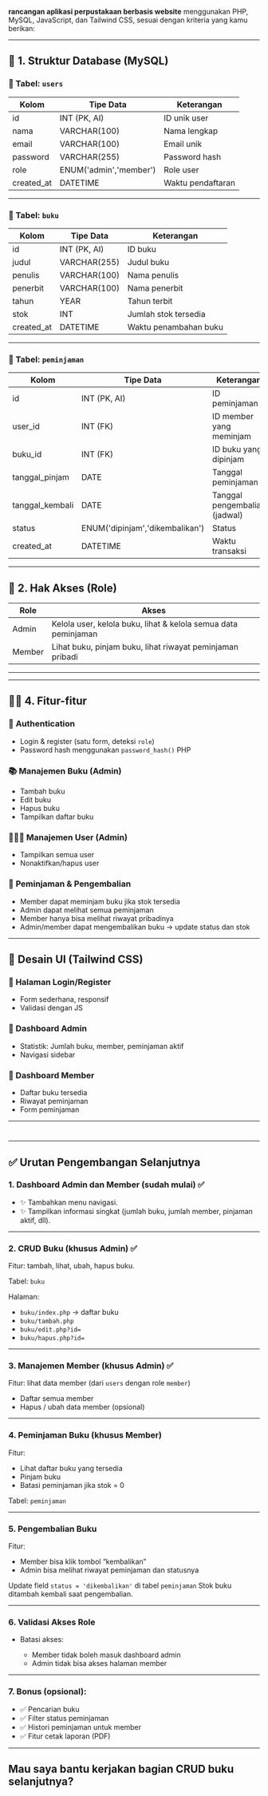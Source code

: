 **rancangan aplikasi perpustakaan berbasis website** menggunakan PHP, MySQL, JavaScript, dan Tailwind CSS, sesuai dengan kriteria yang kamu berikan:

---

## 🧩 **1. Struktur Database (MySQL)**

### 📌 Tabel: `users`

| Kolom      | Tipe Data              | Keterangan        |
| ---------- | ---------------------- | ----------------- |
| id         | INT (PK, AI)           | ID unik user      |
| nama       | VARCHAR(100)           | Nama lengkap      |
| email      | VARCHAR(100)           | Email unik        |
| password   | VARCHAR(255)           | Password hash     |
| role       | ENUM('admin','member') | Role user         |
| created_at | DATETIME               | Waktu pendaftaran |

---

### 📌 Tabel: `buku`

| Kolom      | Tipe Data    | Keterangan            |
| ---------- | ------------ | --------------------- |
| id         | INT (PK, AI) | ID buku               |
| judul      | VARCHAR(255) | Judul buku            |
| penulis    | VARCHAR(100) | Nama penulis          |
| penerbit   | VARCHAR(100) | Nama penerbit         |
| tahun      | YEAR         | Tahun terbit          |
| stok       | INT          | Jumlah stok tersedia  |
| created_at | DATETIME     | Waktu penambahan buku |

---

### 📌 Tabel: `peminjaman`

| Kolom           | Tipe Data                       | Keterangan                    |
| --------------- | ------------------------------- | ----------------------------- |
| id              | INT (PK, AI)                    | ID peminjaman                 |
| user_id         | INT (FK)                        | ID member yang meminjam       |
| buku_id         | INT (FK)                        | ID buku yang dipinjam         |
| tanggal_pinjam  | DATE                            | Tanggal peminjaman            |
| tanggal_kembali | DATE                            | Tanggal pengembalian (jadwal) |
| status          | ENUM('dipinjam','dikembalikan') | Status                        |
| created_at      | DATETIME                        | Waktu transaksi               |

---

## 🧭 **2. Hak Akses (Role)**

| Role   | Akses                                                          |
| ------ | -------------------------------------------------------------- |
| Admin  | Kelola user, kelola buku, lihat & kelola semua data peminjaman |
| Member | Lihat buku, pinjam buku, lihat riwayat peminjaman pribadi      |

---

---

## 🧑‍💻 **4. Fitur-fitur**

### 🔐 **Authentication**

-   Login & register (satu form, deteksi `role`)
-   Password hash menggunakan `password_hash()` PHP

### 📚 **Manajemen Buku (Admin)**

-   Tambah buku
-   Edit buku
-   Hapus buku
-   Tampilkan daftar buku

### 🧑‍🤝‍🧑 **Manajemen User (Admin)**

-   Tampilkan semua user
-   Nonaktifkan/hapus user

### 📄 **Peminjaman & Pengembalian**

-   Member dapat meminjam buku jika stok tersedia
-   Admin dapat melihat semua peminjaman
-   Member hanya bisa melihat riwayat pribadinya
-   Admin/member dapat mengembalikan buku → update status dan stok

---

## 🎨 **Desain UI (Tailwind CSS)**

### 🔷 Halaman Login/Register

-   Form sederhana, responsif
-   Validasi dengan JS

### 🔷 Dashboard Admin

-   Statistik: Jumlah buku, member, peminjaman aktif
-   Navigasi sidebar

### 🔷 Dashboard Member

-   Daftar buku tersedia
-   Riwayat peminjaman
-   Form peminjaman

---

#

---

## ✅ **Urutan Pengembangan Selanjutnya**

### 1. **Dashboard Admin dan Member (sudah mulai)** ✅

* ✨ Tambahkan menu navigasi.
* ✨ Tampilkan informasi singkat (jumlah buku, jumlah member, pinjaman aktif, dll).

---

### 2. **CRUD Buku (khusus Admin)** ✅

Fitur: tambah, lihat, ubah, hapus buku.

Tabel: `buku`

Halaman:

* `buku/index.php` → daftar buku
* `buku/tambah.php`
* `buku/edit.php?id=`
* `buku/hapus.php?id=`

---

### 3. **Manajemen Member (khusus Admin)** ✅

Fitur: lihat data member (dari `users` dengan role `member`)

* Daftar semua member
* Hapus / ubah data member (opsional)

---

### 4. **Peminjaman Buku (khusus Member)** 

Fitur:

* Lihat daftar buku yang tersedia
* Pinjam buku
* Batasi peminjaman jika stok = 0

Tabel: `peminjaman`

---

### 5. **Pengembalian Buku**

Fitur:

* Member bisa klik tombol “kembalikan”
* Admin bisa melihat riwayat peminjaman dan statusnya

Update field `status = 'dikembalikan'` di tabel `peminjaman`
Stok buku ditambah kembali saat pengembalian.

---

### 6. **Validasi Akses Role**

* Batasi akses:

  * Member tidak boleh masuk dashboard admin
  * Admin tidak bisa akses halaman member

---

### 7. **Bonus (opsional):**

* ✅ Pencarian buku
* ✅ Filter status peminjaman
* ✅ Histori peminjaman untuk member
* ✅ Fitur cetak laporan (PDF)

---

## Mau saya bantu kerjakan bagian CRUD buku selanjutnya?

